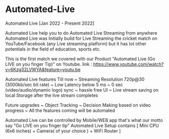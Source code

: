 # Automated-Live
Automated Live [Jan 2022 - Present 2022] 

Automated Live help you to do Automated Live Streaming from anywhere 
Automated Live was Initially build for Live Streaming the cricket match on YouTube/Facebook (any Live streaming platform) but it has lot other potentials in the field of education, sports etc.


This is the first match we covered with our Product "Automated Live (Go LIVE on you finger Tip)" on Youtube.
link : https://www.youtube.com/watch?v=6Kzg32LVWYA&feature=youtu.be

Automated Live features Till now
~ Streaming Resolution 720p@30 (3000kb/sec bit rate) 
~ Low Latency below 5 ms
~ 0 sec (video/audio/dynamic logo) sync
~ hassle free UI
~ Live stream saving on local Storage after the live stream completes 

Future upgrades
~ Object Tracking
~ Decision Making based on video progress
~ All the features coming will be automated

Automated Live can be controlled by Mobile/WEB app that's what our motto say "Go LIVE on you finger tip"
Automated Live Setup contains [ Mini CPU (6x6 inches) + Camera( of your choice ) + WiFi Router ]
